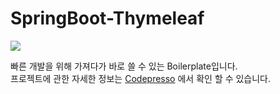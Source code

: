 # SpringBoot-Thymeleaf

![](https://codepresso.net/image/20190122/568097aa70ead81e2f5447d000bec63e1548202667313.png)

빠른 개발을 위해 가져다가 바로 쓸 수 있는 Boilerplate입니다.  
프로젝트에 관한 자세한 정보는 [Codepresso](https://codepresso.net/devlog/feed/7) 에서 확인 할 수 있습니다.

